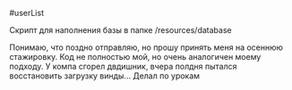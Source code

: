 #userList

Скрипт для наполнения базы в папке /resources/database

Понимаю, что поздно отправляю, но прошу принять меня на осеннюю стажировку.
Код не полностью мой, но очень аналогичен моему подходу. У компа сгорел двдишник, вчера полдня пытался восстановить загрузку винды...
Делал по урокам
